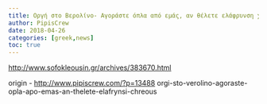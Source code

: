 ```yaml
---
title: Οργή στο Βερολίνο- Αγοράστε όπλα από εμάς, αν θέλετε ελάφρυνση χρέους
author: PipisCrew
date: 2018-04-26
categories: [greek,news]
toc: true
---
```


http://www.sofokleousin.gr/archives/383670.html

origin - http://www.pipiscrew.com/?p=13488 orgi-sto-verolino-agoraste-opla-apo-emas-an-thelete-elafrynsi-chreous